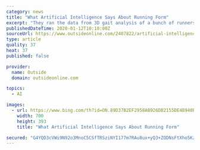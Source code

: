 ```yaml
---
category: news
title: "What Artificial Intelligence Says About Running Form"
excerpt: "They ran the data from 3D gait analysis of a bunch of runners, some injured and some healthy, through a form of artificial intelligence called unsupervised machine learning, to see if it could group the runners into categories based on their strides, and whether those categories would reflect the types of injuries the runners were subject to."
publishedDateTime: 2020-01-12T10:10:00Z
sourceUrl: https://www.outsideonline.com/2407822/artificial-intelligence-running-form-study
type: article
quality: 37
heat: 37
published: false

provider:
  name: Outside
  domain: outsideonline.com

topics:
  - AI

images:
  - url: https://www.bing.com/th?id=ON.89D37B2EF2958AB926DB2155DE4B940E
    width: 700
    height: 393
    title: "What Artificial Intelligence Says About Running Form"

secured: "G4YQD3cVWi9N92o3MnoC5CSfTRSziNYI177m7RAu8ux+yQ3+ZODNsFtXho5KzNTgTtIJxbgw81YZIt28UXOIgFJZhy10GJj1S69dSDHsidv6TsCfCIIlvP7UxyZIt/ZegY0cIcBDX2/p0bvDa81QnmF8FXQBLNfFtES7YtHQ1MZ6aqk4iTH1S9N3wbATOKPWE0quEMaF3eo5ZzQYdXzTvzKESQOZHs9++1eT3fNCjZHmNjNnF7ZoakW+PTRWcwi4nEgoQuXXQ4ir++418eHX0A==;64VqMMoXMAy17egJx/OnKQ=="
---
```


